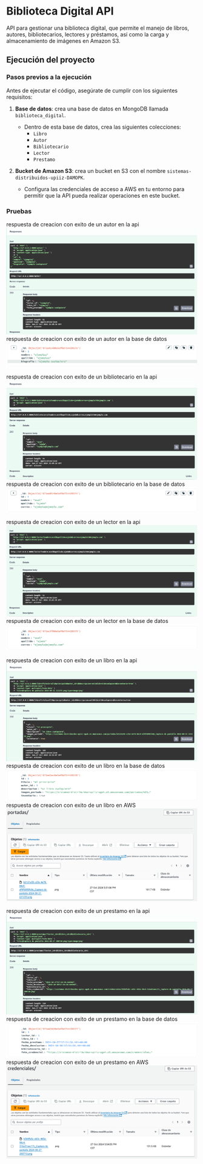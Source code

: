 # Biblioteca Digital API

API para gestionar una biblioteca digital, que permite el manejo de libros, autores, bibliotecarios, lectores y préstamos, así como la carga y almacenamiento de imágenes en Amazon S3.

## Ejecución del proyecto

### Pasos previos a la ejecución

Antes de ejecutar el código, asegúrate de cumplir con los siguientes requisitos:

1. **Base de datos**: crea una base de datos en MongoDB llamada `biblioteca_digital`.
   - Dentro de esta base de datos, crea las siguientes colecciones:
     - `Libro`
     - `Autor`
     - `Bibliotecario`
     - `Lector`
     - `Prestamo`

2. **Bucket de Amazon S3**: crea un bucket en S3 con el nombre `sistemas-distribuidos-upiiz-DAMOPK`.
   - Configura las credenciales de acceso a AWS en tu entorno para permitir que la API pueda realizar operaciones en este bucket.

### Pruebas
respuesta de creacion con exito de un autor en la api
![Descripción de la imagen](imagenes/crearautor.png)
respuesta de creacion con exito de un autor en la base de datos
![Descripción de la imagen](imagenes/crearautordb.png)

respuesta de creacion con exito de un bibliotecario en la api
![Descripción de la imagen](imagenes/crearbibliotecario.png)
respuesta de creacion con exito de un bibliotecario en la base de datos
![Descripción de la imagen](imagenes/crearbiblliotecariodb.png)

respuesta de creacion con exito de un lector en la api
![Descripción de la imagen](imagenes/crearlector.png)
respuesta de creacion con exito de un lector en la base de datos
![Descripción de la imagen](imagenes/crearlectordb.png)

respuesta de creacion con exito de un libro en la api
![Descripción de la imagen](imagenes/crearlibro.png)
respuesta de creacion con exito de un libro en la base de datos
![Descripción de la imagen](imagenes/crearlibrodb.png)
respuesta de creacion con exito de un libro en AWS
![Descripción de la imagen](imagenes/crearlibroaws.png)

respuesta de creacion con exito de un prestamo en la api
![Descripción de la imagen](imagenes/crearprestamo.png)
respuesta de creacion con exito de un prestamo en la base de datos
![Descripción de la imagen](imagenes/crearprestamodb.png)
respuesta de creacion con exito de un prestamo en AWS
![Descripción de la imagen](imagenes/crearprestamoaws.png)
